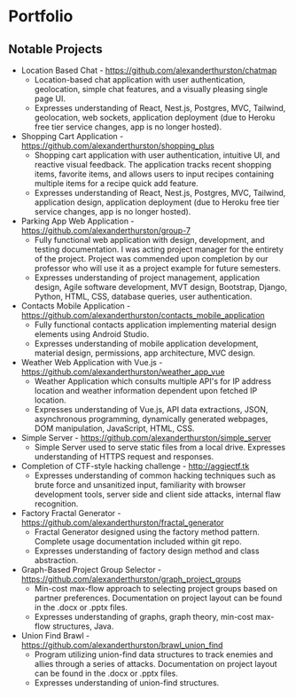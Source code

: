 # Portfolio
## Notable Projects
- Location Based Chat - https://github.com/alexanderthurston/chatmap
  - Location-based chat application with user authentication, geolocation, simple chat features, and a visually pleasing single page UI.
  - Expresses understanding of React, Nest.js, Postgres, MVC, Tailwind, geolocation, web sockets, application deployment (due to Heroku free tier service changes, app is no longer hosted).
- Shopping Cart Application - https://github.com/alexanderthurston/shopping_plus
  - Shopping cart application with user authentication, intuitive UI, and reactive visual feedback. The application tracks recent shopping items, favorite items, and allows users to input recipes containing multiple items for a recipe quick add feature. 
  - Expresses understanding of React, Nest.js, Postgres, MVC, Tailwind, application design, application deployment (due to Heroku free tier service changes, app is no longer hosted).
- Parking App Web Application - https://github.com/alexanderthurston/group-7
  - Fully functional web application with design, development, and testing documentation. I was acting project manager for the entirety of the project. Project was commended upon completion by our professor who will use it as a project example for future semesters. 
  - Expresses understanding of project management, application design, Agile software development, MVT design, Bootstrap, Django, Python, HTML, CSS, database queries, user authentication.
- Contacts Mobile Application - https://github.com/alexanderthurston/contacts_mobile_application
  - Fully functional contacts application implementing material design elements using Android Studio. 
  - Expresses understanding of mobile application development, material design, permissions, app architecture, MVC design.
- Weather Web Application with Vue.js - https://github.com/alexanderthurston/weather_app_vue
  - Weather Application which consults multiple API's for IP address location and weather information dependent upon fetched IP location. 
  - Expresses understanding of Vue.js, API data extractions, JSON, asynchronous programming, dynamically generated webpages, DOM manipulation, JavaScript, HTML, CSS. 
- Simple Server - https://github.com/alexanderthurston/simple_server
  - Simple Server used to serve static files from a local drive. Expresses understanding of HTTPS request and responses.
- Completion of CTF-style hacking challenge - http://aggiectf.tk
  - Expresses understanding of common hacking techniques such as brute force and unsanitized input, familiarity with browser development tools, server side and client side attacks, internal flaw recognition.      
- Factory Fractal Generator - https://github.com/alexanderthurston/fractal_generator
  - Fractal Generator designed using the factory method pattern. Complete usage documentation included within git repo. 
  - Expresses understanding of factory design method and class abstraction.
- Graph-Based Project Group Selector - https://github.com/alexanderthurston/graph_project_groups
  - Min-cost max-flow approach to selecting project groups based on partner preferences. Documentation on project layout can be found in the .docx or .pptx files. 
  - Expresses understanding of graphs, graph theory, min-cost max-flow structures, Java.  
- Union Find Brawl - https://github.com/alexanderthurston/brawl_union_find
  - Program utilizing union-find data structures to track enemies and allies through a series of attacks. Documentation on project layout can be found in the .docx or .pptx files.
  - Expresses understanding of union-find structures.

